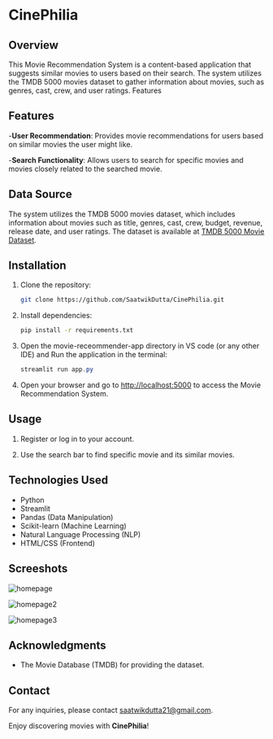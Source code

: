 # CinePhilia

## Overview

This Movie Recommendation System is a content-based application that suggests similar movies to users based on their search. The system utilizes the TMDB 5000 movies dataset to gather information about movies, such as genres, cast, crew, and user ratings.
Features

## Features

-**User Recommendation**: Provides movie recommendations for users based on similar movies the user might like.

-**Search Functionality**: Allows users to search for specific movies and movies closely related to the searched movie.


## Data Source

The system utilizes the TMDB 5000 movies dataset, which includes information about movies such as title, genres, cast, crew, budget, revenue, release date, and user ratings. The dataset is available at [TMDB 5000 Movie Dataset](https://www.kaggle.com/tmdb/tmdb-movie-metadata).

## Installation

1. Clone the repository:

   ```bash
   git clone https://github.com/SaatwikDutta/CinePhilia.git
   ```

2. Install dependencies:

   ```bash
   pip install -r requirements.txt
   ```

3. Open the movie-receommender-app directory in VS code (or any other IDE) and Run the application in the terminal:

   ```vs code terminal
   streamlit run app.py
   ```

4. Open your browser and go to [http://localhost:5000](http://localhost:5000) to access the Movie Recommendation System.

## Usage

1. Register or log in to your account.

2. Use the search bar to find specific movie and its similar movies.

## Technologies Used

- Python
- Streamlit
- Pandas (Data Manipulation)
- Scikit-learn (Machine Learning)
- Natural Language Processing (NLP)
- HTML/CSS (Frontend)

## Screeshots

![homepage](https://github.com/SaatwikDutta/CinePhilia/assets/88401922/48bcadaf-caba-4d49-af6f-aeb60fb6d78c)

![homepage2](https://github.com/SaatwikDutta/CinePhilia/assets/88401922/2ccadf96-8488-46d2-835c-2ec68681ee2f)

![homepage3](https://github.com/SaatwikDutta/CinePhilia/assets/88401922/53eef379-222c-4543-960a-db005db193be)



## Acknowledgments

- The Movie Database (TMDB) for providing the dataset.

## Contact

For any inquiries, please contact saatwikdutta21@gmail.com.

Enjoy discovering movies with **CinePhilia**!
